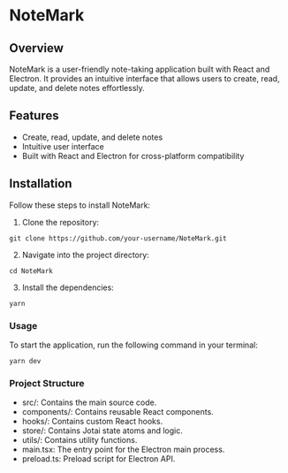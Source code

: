 # NoteMark

## Overview

NoteMark is a user-friendly note-taking application built with React and Electron. It provides an intuitive interface that allows users to create, read, update, and delete notes effortlessly.

## Features

- Create, read, update, and delete notes
- Intuitive user interface
- Built with React and Electron for cross-platform compatibility

## Installation

Follow these steps to install NoteMark:

1. Clone the repository:

```
git clone https://github.com/your-username/NoteMark.git
```

2. Navigate into the project directory:

`cd NoteMark`

3. Install the dependencies:

`yarn`

### Usage

To start the application, run the following command in your terminal:

`yarn dev`

### Project Structure

- src/: Contains the main source code.
- components/: Contains reusable React components.
- hooks/: Contains custom React hooks.
- store/: Contains Jotai state atoms and logic.
- utils/: Contains utility functions.
- main.tsx: The entry point for the Electron main process.
- preload.ts: Preload script for Electron API.

